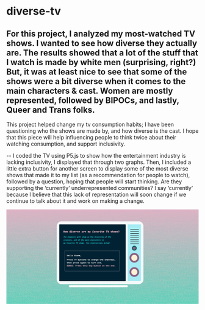 # diverse-tv
 
For this project, I analyzed my most-watched TV shows. I wanted to see how diverse they actually are.
The results showed that a lot of the stuff that I watch is made by white men (surprising, right?)
But, it was at least nice to see that some of the shows were a bit diverse when it comes to the main characters & cast. Women
are mostly represented, followed by BIPOCs, and lastly, Queer and Trans folks.
--
This project helped change my tv consumption habits; I have been questioning who the shows are made by, and how diverse is the cast. 
I hope that this piece will help influencing people to think twice about their watching consumption, and support inclusivity. 

--
I coded the TV using P5.js to show how the entertainment industry is lacking inclusivity, I displayed that through two graphs.
Then, I included a little extra button for another screen to display some of the most diverse shows that made it to my list
(as a recommendation for people to watch), followed by a question, hoping that people will start thinking. 
Are they supporting the ‘currently’ underrepresented communities? I say ‘currently’ because I believe that this lack of
representation will soon change if we continue to talk about it and work on making a change.


<img src="img/a.jpg" alt="screenshot of TV" />
